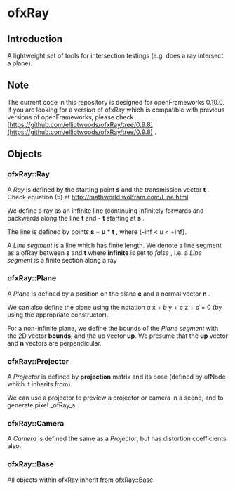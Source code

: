 # ofxRay

## Introduction

A lightweight set of tools for intersection testings (e.g. does a ray intersect a plane).

## Note

The current code in this repository is designed for openFrameworks 0.10.0. 
If you are looking for a version of ofxRay which is compatible with previous versions of openFrameworks, please check [https://github.com/elliotwoods/ofxRay/tree/0.9.8](https://github.com/elliotwoods/ofxRay/tree/0.9.8) .

## Objects

### ofxRay::Ray

A _Ray_ is defined by the starting point __s__ and the transmission vector __t__ . Check equation (5) at http://mathworld.wolfram.com/Line.html

We define a ray as an infinite line (continuing infinitely forwards and backwards along the line __t__ and - __t__ starting at __s__ .

The line is defined by points __s__ + __u__ * __t__ , where {-inf < _u_ < +inf}.

A _Line segment_ is a line which has finite length. We denote a line segment as a ofRay between __s__ and __t__ where __infinite__ is set to _false_ , i.e. a _Line segment_ is a finite section along a ray

### ofxRay::Plane

A _Plane_ is defined by a position on the plane  __c__ and a normal vector __n__ .

We can also define the plane using the notation _a_ x + _b_ y + _c_ z + _d_ = 0 (by using the appropriate constructor).

For a non-infinite plane, we define the bounds of the _Plane segment_ with the 2D vector __bounds__, and the up vector __up__. We presume that the __up__ vector and __n__ vectors are perpendicular.

### ofxRay::Projector

A _Projector_ is defined by __projection__ matrix and its pose (defined by ofNode which it inherits from).

We can use a projector to preview a projector or camera in a scene, and to generate pixel _ofRay_s.

### ofxRay::Camera

A _Camera_ is defined the same as a _Projector_, but has distortion coefficients also.

### ofxRay::Base

All objects within ofxRay inherit from ofxRay::Base. 
